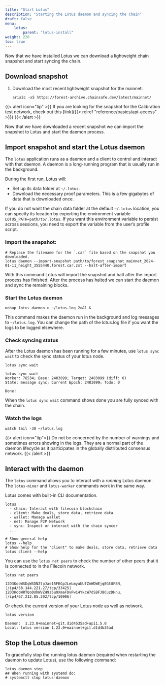 ```yaml
---
title: "Start Lotus"
description: "Starting the Lotus daemon and syncing the chain"
draft: false
menu:
    lotus:
        parent: "lotus-install"
weight: 220
toc: true
---
```


Now that we have installed Lotus we can download a lightweight chain snapshot and start syncing the chain.

## Download snapshot
1. Download the most recent lightweight snapshot for the mainnet:

    ```shell
    aria2c -x5 https://forest-archive.chainsafe.dev/latest/mainnet/
    ```

{{< alert icon="tip" >}}
If you are looking for the snapshot for the Calibration test network, check out this [link]({{< relref "reference/basics/api-access" >}})
{{< /alert >}}

Now that we have downloaded a recent snapshot we can import the snapshot to Lotus and start the daemon process.

## Import snapshot and start the Lotus daemon

The `lotus` application runs as a daemon and a client to control and interact with that daemon. A daemon is a long-running program that is usually run in the background. 

During the first run, Lotus will:

- Set up its data folder at `~/.lotus`.
- Download the necessary proof parameters. This is a few gigabytes of data that is downloaded once.

If you do not want the chain data folder at the default `~/.lotus` location, you can specify its location by exporting the environment variable `LOTUS_PATH=path/to/.lotus`. If you want this environment variable to persist across sessions, you need to export the variable from the user’s profile script.

### Import the snapshot:

```shell
# Replace the filename for the `.car` file based on the snapshot you downloaded.
lotus daemon --import-snapshot path/to/forest_snapshot_mainnet_2024-01-11_height_3555440.forest.car.zst --halt-after-import
```

With this command Lotus will import the snapshot and halt after the import process has finished. After the process has halted we can start the daemon and sync the remaining blocks.

### Start the Lotus daemon

```
nohup lotus daemon > ~/lotus.log 2>&1 &
```

This command makes the daemon run in the background and log messages to `~/lotus.log`. You can change the path of the lotus.log file if you want the logs to be logged elsewhere.


### Check syncing status
After the Lotus daemon has been running for a few minutes, use `lotus sync wait` to check the sync status of your lotus node.

```shell
lotus sync wait
```
```
lotus sync wait
Worker: 78534; Base: 2403099; Target: 2403099 (diff: 0)
State: message sync; Current Epoch: 2403099; Todo: 0

Done!
```

When the `lotus sync wait` command shows done you are fully synced with the chain.

### Watch the logs

```
watch tail -30 ~/lotus.log
```

{{< alert icon="tip">}}
Do not be concerned by the number of warnings and sometimes errors showing in the logs. They are a normal part of the daemon lifecycle as it participates in the globally distributed consensus network.
{{< /alert >}}

## Interact with the daemon

The `lotus` command allows you to interact with a _running_ Lotus daemon. The `lotus-miner` and `lotus-worker` commands work in the same way.

Lotus comes with built-in CLI documentation.

```shell
lotus
  - chain: Interact with filecoin blockchain
  - client: Make deals, store data, retrieve data
  - wallet: Manage wallet
  - net: Manage P2P Network
  - sync: Inspect or interact with the chain syncer
  ...

# Show general help
lotus --help
# Show help for the "client" to make deals, store data, retrieve data
lotus client --help
```

You can use the `lotus net peers` to check the number of other peers that it is connected to in the Filecoin network.

```shell
lotus net peers
```

```
12D3KooWSDqWSDNZtpJae15FBGpJLeLmyabUfZmWDWEjqEGtUF8N, [/ip4/58.144.221.27/tcp/33425]
12D3KooWRTQoDUhWVZH9z5u9XmaFDvFw14YkcW7dSBFJ8CuzDHnu, [/ip4/67.212.85.202/tcp/10906]
```

Or check the current version of your Lotus node as well as network.

```shell
lotus version
```

```
Daemon:  1.23.0+mainnet+git.d1d4b35ad+api1.5.0
Local: lotus version 1.23.0+mainnet+git.d1d4b35ad
```

## Stop the Lotus daemon

To gracefully stop the running lotus daemon (required when restarting the daemon to update Lotus), use the following command:

```shell
lotus daemon stop
## When running with systemd do:
# systemctl stop lotus-daemon
```